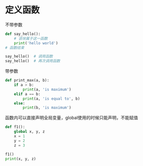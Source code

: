 
# 定义函数
不带参数
```py
def say_hello():
    # 该块属于这一函数
    print('hello world')
# 函数结束

say_hello()  # 调用函数
say_hello()  # 再次调用函数
```

带参数
```py
def print_max(a, b):
    if a > b:
        print(a, 'is maximum')
    elif a == b:
        print(a, 'is equal to', b)
    else:
        print(b, 'is maximum')

```

函数内可以直接声明全局变量，global使用的时候只能声明，不能赋值

```py
def f1():
    global x, y, z
    x = 1
    y = 2
    z = 3

f1()
print(x, y, z)
```